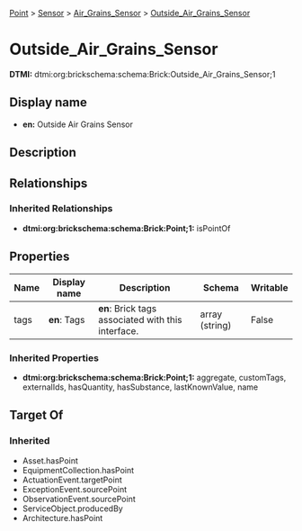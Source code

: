 [Point](../../Point.md) > [Sensor](../Sensor.md) > [Air_Grains_Sensor](Air_Grains_Sensor.md) > [Outside_Air_Grains_Sensor](.)
# Outside_Air_Grains_Sensor
**DTMI:** dtmi:org:brickschema:schema:Brick:Outside_Air_Grains_Sensor;1
## Display name
- **en:** Outside Air Grains Sensor
## Description
## Relationships
### Inherited Relationships
* **dtmi:org:brickschema:schema:Brick:Point;1:** isPointOf
## Properties
|Name|Display name|Description|Schema|Writable|
|-|-|-|-|-|
|tags|**en**: Tags|**en**: Brick tags associated with this interface.|array (string)|False|
### Inherited Properties
* **dtmi:org:brickschema:schema:Brick:Point;1:** aggregate, customTags, externalIds, hasQuantity, hasSubstance, lastKnownValue, name
## Target Of
### Inherited
* Asset.hasPoint
* EquipmentCollection.hasPoint
* ActuationEvent.targetPoint
* ExceptionEvent.sourcePoint
* ObservationEvent.sourcePoint
* ServiceObject.producedBy
* Architecture.hasPoint
